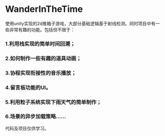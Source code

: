 # WanderInTheTime  
使用unity实现的2d推箱子游戏，大部分基础逻辑基于射线检测。同时项目中有一些非常有趣的功能。包括但不限于：  
### 1.利用栈实现的简单时间回溯；  
### 2.如何制作一些有趣的道具动画；  
### 3.协程实现衔接性的音乐播放；  
### 4.留言板功能的UI。  
### 5.利用粒子系统实现下雨天气的简单制作；  
### 6.场景的异步加载策略……  
  
代码及项目仅供学习。
